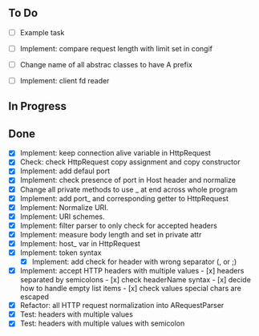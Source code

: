## To Do
- [ ] Example task
- [ ] Implement: compare request length with limit set in congif
- [ ] Change name of all abstrac classes to have A prefix
- [ ] Implement: client fd reader


## In Progress

## Done
- [x] Implement: keep connection alive variable in HttpRequest
- [x] Check: check HttpRequest copy assignment and copy constructor
- [x] Implement: add defaul port
- [x] Implement: check presence of port in Host header and normalize
- [x] Change all private methods to use _ at end across whole program
- [x] Implement: add port_ and corresponding getter to HttpRequest
- [x] Implement: Normalize URI.
- [x] Implement: URI schemes. 
- [x] Implement: filter parser to only check for accepted headers 
- [x] Implement: measure body length and set in private attr
- [x] Implement: host_ var in HttpRequest
- [x] Implement: token syntax 
    - [x] Implement: add check for header with wrong separator (, or ;) 
- [x] Implement: accept HTTP headers with multiple values
        - [x] headers separated by semicolons
        - [x] check headerName syntax
        - [x] decide how to handle empty list items
        - [x] check values special chars are escaped
- [x] Refactor: all HTTP request normalization into ARequestParser
- [x] Test: headers with multiple values
- [x] Test: headers with multiple values with semicolon
